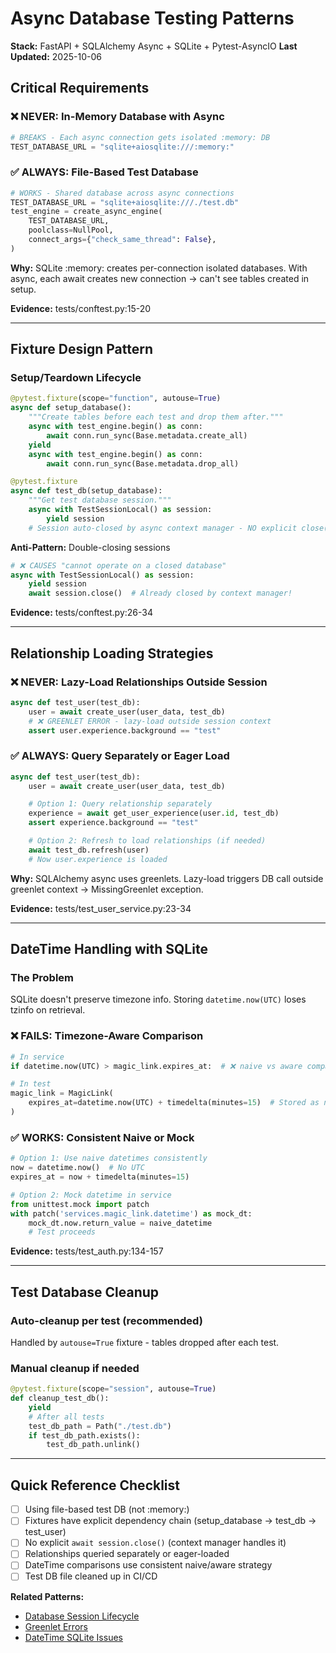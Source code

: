 # Async Database Testing Patterns

**Stack:** FastAPI + SQLAlchemy Async + SQLite + Pytest-AsyncIO
**Last Updated:** 2025-10-06

## Critical Requirements

### ❌ NEVER: In-Memory Database with Async
```python
# BREAKS - Each async connection gets isolated :memory: DB
TEST_DATABASE_URL = "sqlite+aiosqlite:///:memory:"
```

### ✅ ALWAYS: File-Based Test Database
```python
# WORKS - Shared database across async connections
TEST_DATABASE_URL = "sqlite+aiosqlite:///./test.db"
test_engine = create_async_engine(
    TEST_DATABASE_URL,
    poolclass=NullPool,
    connect_args={"check_same_thread": False},
)
```

**Why:** SQLite :memory: creates per-connection isolated databases. With async,
each await creates new connection → can't see tables created in setup.

**Evidence:** tests/conftest.py:15-20

---

## Fixture Design Pattern

### Setup/Teardown Lifecycle
```python
@pytest.fixture(scope="function", autouse=True)
async def setup_database():
    """Create tables before each test and drop them after."""
    async with test_engine.begin() as conn:
        await conn.run_sync(Base.metadata.create_all)
    yield
    async with test_engine.begin() as conn:
        await conn.run_sync(Base.metadata.drop_all)

@pytest.fixture
async def test_db(setup_database):
    """Get test database session."""
    async with TestSessionLocal() as session:
        yield session
    # Session auto-closed by async context manager - NO explicit close()
```

**Anti-Pattern:** Double-closing sessions
```python
# ❌ CAUSES "cannot operate on a closed database"
async with TestSessionLocal() as session:
    yield session
    await session.close()  # Already closed by context manager!
```

**Evidence:** tests/conftest.py:26-34

---

## Relationship Loading Strategies

### ❌ NEVER: Lazy-Load Relationships Outside Session
```python
async def test_user(test_db):
    user = await create_user(user_data, test_db)
    # ❌ GREENLET ERROR - lazy-load outside session context
    assert user.experience.background == "test"
```

### ✅ ALWAYS: Query Separately or Eager Load
```python
async def test_user(test_db):
    user = await create_user(user_data, test_db)

    # Option 1: Query relationship separately
    experience = await get_user_experience(user.id, test_db)
    assert experience.background == "test"

    # Option 2: Refresh to load relationships (if needed)
    await test_db.refresh(user)
    # Now user.experience is loaded
```

**Why:** SQLAlchemy async uses greenlets. Lazy-load triggers DB call outside
greenlet context → MissingGreenlet exception.

**Evidence:** tests/test_user_service.py:23-34

---

## DateTime Handling with SQLite

### The Problem
SQLite doesn't preserve timezone info. Storing `datetime.now(UTC)` loses tzinfo on retrieval.

### ❌ FAILS: Timezone-Aware Comparison
```python
# In service
if datetime.now(UTC) > magic_link.expires_at:  # ❌ naive vs aware comparison

# In test
magic_link = MagicLink(
    expires_at=datetime.now(UTC) + timedelta(minutes=15)  # Stored as naive
)
```

### ✅ WORKS: Consistent Naive or Mock
```python
# Option 1: Use naive datetimes consistently
now = datetime.now()  # No UTC
expires_at = now + timedelta(minutes=15)

# Option 2: Mock datetime in service
from unittest.mock import patch
with patch('services.magic_link.datetime') as mock_dt:
    mock_dt.now.return_value = naive_datetime
    # Test proceeds
```

**Evidence:** tests/test_auth.py:134-157

---

## Test Database Cleanup

### Auto-cleanup per test (recommended)
Handled by `autouse=True` fixture - tables dropped after each test.

### Manual cleanup if needed
```python
@pytest.fixture(scope="session", autouse=True)
def cleanup_test_db():
    yield
    # After all tests
    test_db_path = Path("./test.db")
    if test_db_path.exists():
        test_db_path.unlink()
```

---

## Quick Reference Checklist

- [ ] Using file-based test DB (not :memory:)
- [ ] Fixtures have explicit dependency chain (setup_database → test_db → test_user)
- [ ] No explicit `await session.close()` (context manager handles it)
- [ ] Relationships queried separately or eager-loaded
- [ ] DateTime comparisons use consistent naive/aware strategy
- [ ] Test DB file cleaned up in CI/CD

**Related Patterns:**
- [Database Session Lifecycle](../failure_patterns/database_session_lifecycle.md)
- [Greenlet Errors](../failure_patterns/greenlet_errors.md)
- [DateTime SQLite Issues](../failure_patterns/datetime_sqlite_timezone.md)
